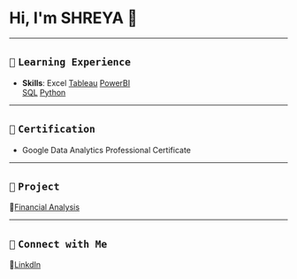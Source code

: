 # Hi, I'm SHREYA 👋  
---

## `📘` **`Learning Experience`**

- **Skills**:
Excel
[Tableau](https://public.tableau.com/app/profile/shreyashetty./vizzes)
[PowerBI](https://github.com/shreyashetty-1/PowerBI-.git)                 
[SQL](https://github.com/shreyashetty-1/SQL.git)
[Python](https://github.com/shreyashetty-1/Python.git)

 ---
 
## `📜` **`Certification`**
- Google Data Analytics Professional Certificate

---

## `📂` **`Project`**                            
🔗[Financial Analysis](https://github.com/shreyashetty-1/Financial-Analysis.git)                      

   ---

## `📧` **`Connect with Me`** 
🔗[LinkdIn](https://www.linkedin.com/in/shreya-shetty-070037245/)



